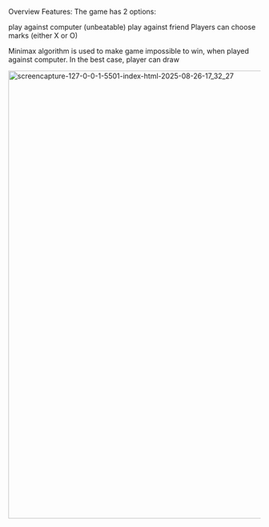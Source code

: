 Overview
Features:
The game has 2 options:

play against computer (unbeatable)
play against friend
Players can choose marks (either X or O)

Minimax algorithm is used to make game impossible to win, when played against computer. In the best case, player can draw


<img width="1920" height="896" alt="screencapture-127-0-0-1-5501-index-html-2025-08-26-17_32_27" src="https://github.com/user-attachments/assets/ec0bf131-4cd9-4476-89f3-03e8f6323192" />
